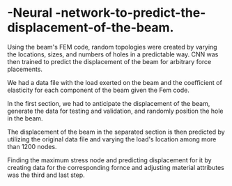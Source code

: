 # -Neural -network-to-predict-the-displacement-of-the-beam.

Using the beam's FEM code, random topologies were created by varying the locations, sizes, and numbers of holes in a predictable way. CNN was then trained to predict the displacement of the beam for arbitrary force placements.

We had a data file with the load exerted on the beam and the coefficient of elasticity for each component of the beam given the Fem code.


In the first section, we had to anticipate the displacement of the beam, generate the data for testing and validation, and randomly position the hole in the beam.

The displacement of the beam in the separated section is then predicted by utilizing the original data file and varying the load's location among more than 1200 nodes.

Finding the maximum stress node and predicting displacement for it by creating data for the corresponding fornce and adjusting material attributes was the third and last step.

